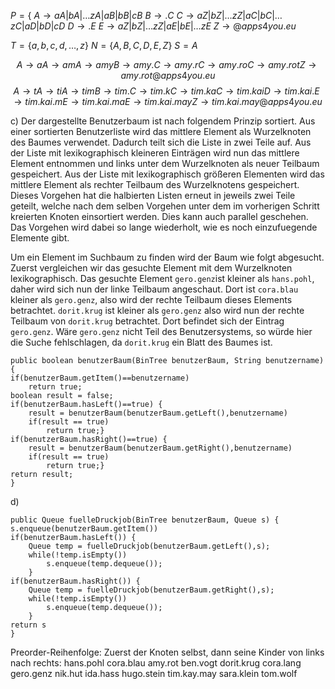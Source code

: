 $P = \lbrace$
$A\to aA|bA|…zA|aB|bB|cB$
$B \to .C$
$C\to aZ|bZ|…zZ|aC|bC|…zC|aD|bD|cD$
$D\to .E$
$E\to aZ|bZ|…zZ|aE|bE|…zE$
$Z \to @apps4you.eu$


$T=\lbrace a,b,c,d,…,z\rbrace$
$N=\lbrace A,B,C,D,E,Z\rbrace$
$S=A$

$$A \to aA \to amA \to amyB \to amy.C \to amy.rC \to amy.roC \to amy.rotZ \to amy.rot@apps4you.eu$$
$$A\to tA \to tiA\to timB\to tim.C\to tim.kC\to tim.kaC\to tim.kaiD\to tim.kai.E \to tim.kai.mE\to tim.kai.maE\to tim.kai.mayZ \to tim.kai.may@apps4you.eu$$

c) Der dargestellte Benutzerbaum ist nach folgendem Prinzip sortiert.
Aus einer sortierten Benutzerliste wird das mittlere Element als Wurzelknoten des Baumes verwendet. Dadurch teilt sich die Liste in zwei Teile auf. Aus der Liste mit lexikographisch kleineren Einträgen wird nun das mittlere Element entnommen und links unter dem Wurzelknoten als neuer Teilbaum gespeichert. Aus der Liste mit lexikographisch größeren Elementen wird das mittlere Element als rechter Teilbaum des Wurzelknotens gespeichert.
Dieses Vorgehen hat die halbierten Listen erneut in jeweils zwei Teile geteilt, welche nach dem selben Vorgehen unter dem im vorherigen Schritt kreierten Knoten einsortiert werden. Dies kann auch parallel geschehen. Das Vorgehen wird dabei so lange wiederholt, wie es noch einzufuegende Elemente gibt.

Um ein Element im Suchbaum zu finden wird der Baum wie folgt abgesucht. Zuerst vergleichen wir das gesuchte Element mit dem Wurzelknoten lexikographisch. Das gesuchte Element `gero.genz`ist kleiner als `hans.pohl`, daher wird sich nun der linke Teilbaum angeschaut. Dort ist `cora.blau` kleiner als `gero.genz`, also wird der rechte Teilbaum dieses Elements betrachtet. `dorit.krug` ist kleiner als `gero.genz` also wird nun der rechte Teilbaum von `dorit.krug` betrachtet. Dort befindet sich der Eintrag `gero.genz`. Wäre `gero.genz` nicht Teil des Benutzersystems, so würde hier die Suche fehlschlagen, da `dorit.krug` ein Blatt des Baumes ist.
```
public boolean benutzerBaum(BinTree benutzerBaum, String benutzername) {
if(benutzerBaum.getItem()==benutzername)
	return true;
boolean result = false;
if(benutzerBaum.hasLeft()==true) {
	result = benutzerBaum(benutzerBaum.getLeft(),benutzername)
	if(result == true)
		return true;}
if(benutzerBaum.hasRight()==true) {
	result = benutzerBaum(benutzerBaum.getRight(),benutzername)
	if(result == true)
		return true;}
return result;
}
```

d) 
```
public Queue fuelleDruckjob(BinTree benutzerBaum, Queue s) {
s.enqueue(benutzerBaum.getItem())
if(benutzerBaum.hasLeft()) {
	Queue temp = fuelleDruckjob(benutzerBaum.getLeft(),s);
	while(!temp.isEmpty())
		s.enqueue(temp.dequeue());
	}
if(benutzerBaum.hasRight()) {
	Queue temp = fuelleDruckjob(benutzerBaum.getRight(),s);
	while(!temp.isEmpty())
		s.enqueue(temp.dequeue());
	}
return s
}
```

Preorder-Reihenfolge: Zuerst der Knoten selbst, dann seine Kinder von links nach rechts:
hans.pohl
cora.blau
amy.rot
ben.vogt
dorit.krug
cora.lang
gero.genz
nik.hut
ida.hass
hugo.stein
tim.kay.may
sara.klein
tom.wolf